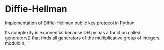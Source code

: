 # Diffie-Hellman
Implementation of Diffie-Hellman public key protocol in Python

Its complexity is exponential because DH.py has a function called generators() that finds all generators of the multiplicative group of integers modulo n.
